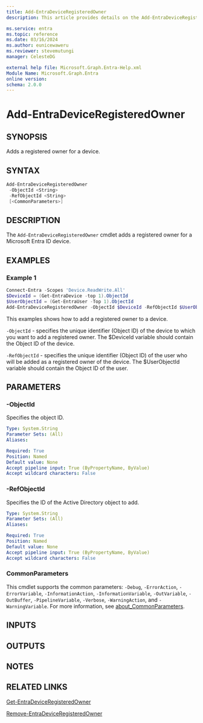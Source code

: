 ```yaml
---
title: Add-EntraDeviceRegisteredOwner
description: This article provides details on the Add-EntraDeviceRegisteredOwner command.

ms.service: entra
ms.topic: reference
ms.date: 03/16/2024
ms.author: eunicewaweru
ms.reviewer: stevemutungi
manager: CelesteDG

external help file: Microsoft.Graph.Entra-Help.xml
Module Name: Microsoft.Graph.Entra
online version:
schema: 2.0.0
---
```


# Add-EntraDeviceRegisteredOwner

## SYNOPSIS

Adds a registered owner for a device.

## SYNTAX

```powershell
Add-EntraDeviceRegisteredOwner 
 -ObjectId <String> 
 -RefObjectId <String> 
 [<CommonParameters>]
```

## DESCRIPTION

The `Add-EntraDeviceRegisteredOwner` cmdlet adds a registered owner for a Microsoft Entra ID device.

## EXAMPLES

### Example 1

```powershell
Connect-Entra -Scopes 'Device.ReadWrite.All'
$DeviceId = (Get-EntraDevice -top 1).ObjectId
$UserObjectId = (Get-EntraUser -Top 1).ObjectId
Add-EntraDeviceRegisteredOwner -ObjectId $DeviceId -RefObjectId $UserObjectId
```

This examples shows how to add a registered owner to a device.

`-ObjectId` - specifies the unique identifier (Object ID) of the device to which you want to add a registered owner. The $DeviceId variable should contain the Object ID of the device.

`-RefObjectId` - specifies the unique identifier (Object ID) of the user who will be added as a registered owner of the device. The $UserObjectId variable should contain the Object ID of the user.

## PARAMETERS

### -ObjectId

Specifies the object ID.

```yaml
Type: System.String
Parameter Sets: (All)
Aliases:

Required: True
Position: Named
Default value: None
Accept pipeline input: True (ByPropertyName, ByValue)
Accept wildcard characters: False
```

### -RefObjectId

Specifies the ID of the Active Directory object to add.

```yaml
Type: System.String
Parameter Sets: (All)
Aliases:

Required: True
Position: Named
Default value: None
Accept pipeline input: True (ByPropertyName, ByValue)
Accept wildcard characters: False
```

### CommonParameters

This cmdlet supports the common parameters: `-Debug`, `-ErrorAction`, `-ErrorVariable`, `-InformationAction`, `-InformationVariable`, `-OutVariable`, `-OutBuffer`, `-PipelineVariable`, `-Verbose`, `-WarningAction`, and `-WarningVariable`. For more information, see [about_CommonParameters](https://go.microsoft.com/fwlink/?LinkID=113216).

## INPUTS

## OUTPUTS

## NOTES

## RELATED LINKS

[Get-EntraDeviceRegisteredOwner](Get-EntraDeviceRegisteredOwner.md)

[Remove-EntraDeviceRegisteredOwner](Remove-EntraDeviceRegisteredOwner.md)
